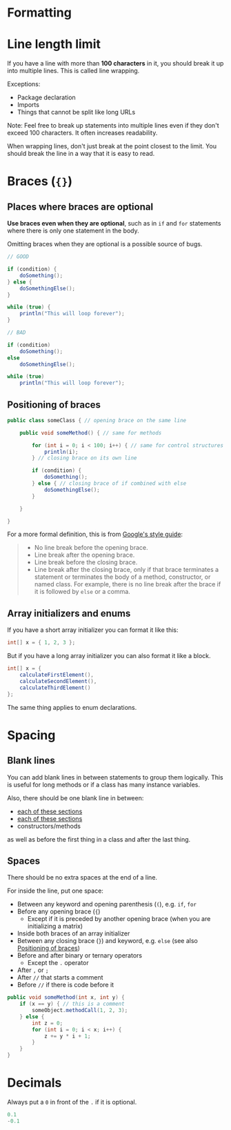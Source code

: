 # Formatting

# Line length limit

If you have a line with more than **100 characters** in it, you should break it up into multiple lines. This is called line wrapping.

Exceptions:
- Package declaration
- Imports
- Things that cannot be split like long URLs

Note: Feel free to break up statements into multiple lines even if they don't exceed 100 characters. It often increases readability.

When wrapping lines, don't just break at the point closest to the limit. You should break the line in a way that it is easy to read.

# Braces (`{}`)

## Places where braces are optional

**Use braces even when they are optional**, such as in `if` and `for` statements where there is only one statement in the body.

Omitting braces when they are optional is a possible source of bugs.

```java
// GOOD

if (condition) {
    doSomething();
} else {
    doSomethingElse();
}

while (true) {
    println("This will loop forever");
}

// BAD

if (condition)
    doSomething();
else
    doSomethingElse();

while (true)
    println("This will loop forever");
```

## Positioning of braces

```java
public class someClass { // opening brace on the same line

    public void someMethod() { // same for methods

        for (int i = 0; i < 100; i++) { // same for control structures
            println(i);
        } // closing brace on its own line

        if (condition) {
            doSomething();
        } else { // closing brace of if combined with else
            doSomethingElse();
        }

    }

}
```

For a more formal definition, this is from [Google's style guide](https://google.github.io/styleguide/javaguide.html):

> - No line break before the opening brace.
> - Line break after the opening brace.
> - Line break before the closing brace.
> - Line break after the closing brace, only if that brace terminates a statement or terminates the body of a method, constructor, or named class. For example, there is no line break after the brace if it is followed by `else` or a comma.

## Array initializers and enums

If you have a short array initializer you can format it like this:

```java
int[] x = { 1, 2, 3 };
```

But if you have a long array initializer you can also format it like a block.

```java
int[] x = {
    calculateFirstElement(),
    calculateSecondElement(),
    calculateThirdElement()
};
```

The same thing applies to enum declarations.

# Spacing

## Blank lines

You can add blank lines in between statements to group them logically. This is useful for long methods or if a class has many instance variables.

Also, there should be one blank line in between:
- [each of these sections](structure.md#order-of-top-level-declarations-in-a-file)
- [each of these sections](structure.md#order-of-declarations-in-classes)
- constructors/methods

as well as before the first thing in a class and after the last thing.

## Spaces

There should be no extra spaces at the end of a line.

For inside the line, put one space:

- Between any keyword and opening parenthesis (`(`), e.g. `if`, `for`
- Before any opening brace (`{`)
    - Except if it is preceded by another opening brace (when you are initializing a matrix)
- Inside both braces of an array initializer
- Between any closing brace (`}`) and keyword, e.g. `else` (see also [Positioning of braces](#positioning-of-braces))
- Before and after binary or ternary operators
    - Except the `.` operator
- After `,` or `;`
- After `//` that starts a comment
- Before `//` if there is code before it

```java
public void someMethod(int x, int y) {
    if (x == y) { // this is a comment
        someObject.methodCall(1, 2, 3);
    } else {
        int z = 0;
        for (int i = 0; i < x; i++) {
            z += y * i + 1;
        }
    }
}
```

# Decimals

Always put a `0` in front of the `.` if it is optional.

```java
0.1
-0.1
```
